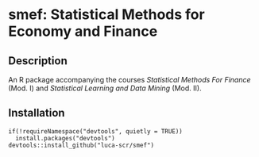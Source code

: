 # smef: Statistical Methods for Economy and Finance

## Description

An R package accompanying the courses *Statistical Methods For Finance* (Mod. I) and *Statistical Learning and Data Mining* (Mod. II).

## Installation

```{r}
if(!requireNamespace("devtools", quietly = TRUE))
  install.packages("devtools")                   
devtools::install_github("luca-scr/smef")        
```
